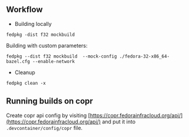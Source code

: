 ## Workflow

- Building locally

```
fedpkg -dist f32 mockbuild
```

Building with custom parameters:

```
fedpkg --dist f32 mockbuild  --mock-config ./fedora-32-x86_64-bazel.cfg --enable-network
```

- Cleanup

```
fedpkg clean -x
```

## Running builds on copr

Create copr api config by visiting [https://copr.fedorainfracloud.org/api/](https://copr.fedorainfracloud.org/api/)
and put it into `.devcontainer/config/copr` file.